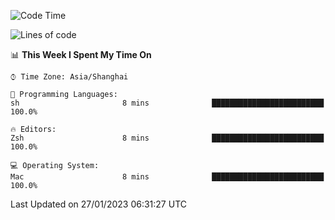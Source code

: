 <!--START_SECTION:waka-->
![Code Time](http://img.shields.io/badge/Code%20Time-1%2C111%20hrs%2042%20mins-blue)

![Lines of code](https://img.shields.io/badge/From%20Hello%20World%20I%27ve%20Written-24%20Thousand%20lines%20of%20code-blue)

📊 **This Week I Spent My Time On** 

```text
⌚︎ Time Zone: Asia/Shanghai

💬 Programming Languages: 
sh                       8 mins              █████████████████████████   100.0%

🔥 Editors: 
Zsh                      8 mins              █████████████████████████   100.0%

💻 Operating System: 
Mac                      8 mins              █████████████████████████   100.0%

```


 Last Updated on 27/01/2023 06:31:27 UTC
<!--END_SECTION:waka-->
